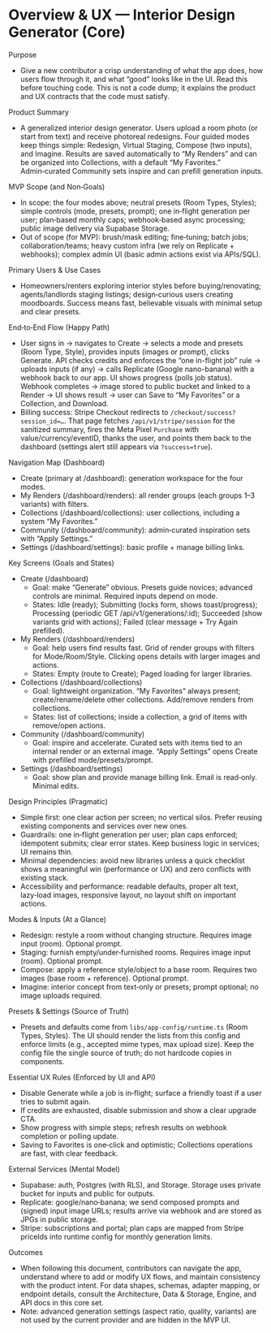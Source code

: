 # Overview & UX — Interior Design Generator (Core)

Purpose
- Give a new contributor a crisp understanding of what the app does, how users flow through it, and what “good” looks like in the UI. Read this before touching code. This is not a code dump; it explains the product and UX contracts that the code must satisfy.

Product Summary
- A generalized interior design generator. Users upload a room photo (or start from text) and receive photoreal redesigns. Four guided modes keep things simple: Redesign, Virtual Staging, Compose (two inputs), and Imagine. Results are saved automatically to “My Renders” and can be organized into Collections, with a default “My Favorites.” Admin‑curated Community sets inspire and can prefill generation inputs.

MVP Scope (and Non‑Goals)
- In scope: the four modes above; neutral presets (Room Types, Styles); simple controls (mode, presets, prompt); one in‑flight generation per user; plan‑based monthly caps; webhook‑based async processing; public image delivery via Supabase Storage.
- Out of scope (for MVP): brush/mask editing; fine‑tuning; batch jobs; collaboration/teams; heavy custom infra (we rely on Replicate + webhooks); complex admin UI (basic admin actions exist via APIs/SQL).

Primary Users & Use Cases
- Homeowners/renters exploring interior styles before buying/renovating; agents/landlords staging listings; design‑curious users creating moodboards. Success means fast, believable visuals with minimal setup and clear presets.

End‑to‑End Flow (Happy Path)
- User signs in → navigates to Create → selects a mode and presets (Room Type, Style), provides inputs (images or prompt), clicks Generate. API checks credits and enforces the “one in-flight job” rule → uploads inputs (if any) → calls Replicate (Google nano-banana) with a webhook back to our app. UI shows progress (polls job status). Webhook completes → image stored to public bucket and linked to a Render → UI shows result → user can Save to “My Favorites” or a Collection, and Download.
- Billing success: Stripe Checkout redirects to `/checkout/success?session_id=…`. That page fetches `/api/v1/stripe/session` for the sanitized summary, fires the Meta Pixel `Purchase` with value/currency/eventID, thanks the user, and points them back to the dashboard (settings alert still appears via `?success=true`).

Navigation Map (Dashboard)
- Create (primary at /dashboard): generation workspace for the four modes.
- My Renders (/dashboard/renders): all render groups (each groups 1–3 variants) with filters.
- Collections (/dashboard/collections): user collections, including a system “My Favorites.”
- Community (/dashboard/community): admin‑curated inspiration sets with “Apply Settings.”
- Settings (/dashboard/settings): basic profile + manage billing links.

Key Screens (Goals and States)
- Create (/dashboard)
  - Goal: make “Generate” obvious. Presets guide novices; advanced controls are minimal. Required inputs depend on mode.
  - States: Idle (ready); Submitting (locks form, shows toast/progress); Processing (periodic GET /api/v1/generations/:id); Succeeded (show variants grid with actions); Failed (clear message + Try Again prefilled).
- My Renders (/dashboard/renders)
  - Goal: help users find results fast. Grid of render groups with filters for Mode/Room/Style. Clicking opens details with larger images and actions.
  - States: Empty (route to Create); Paged loading for larger libraries.
- Collections (/dashboard/collections)
  - Goal: lightweight organization. “My Favorites” always present; create/rename/delete other collections. Add/remove renders from collections.
  - States: list of collections; inside a collection, a grid of items with remove/open actions.
- Community (/dashboard/community)
  - Goal: inspire and accelerate. Curated sets with items tied to an internal render or an external image. “Apply Settings” opens Create with prefilled mode/presets/prompt.
- Settings (/dashboard/settings)
  - Goal: show plan and provide manage billing link. Email is read‑only. Minimal edits.

Design Principles (Pragmatic)
- Simple first: one clear action per screen; no vertical silos. Prefer reusing existing components and services over new ones.
- Guardrails: one in‑flight generation per user; plan caps enforced; idempotent submits; clear error states. Keep business logic in services; UI remains thin.
- Minimal dependencies: avoid new libraries unless a quick checklist shows a meaningful win (performance or UX) and zero conflicts with existing stack.
- Accessibility and performance: readable defaults, proper alt text, lazy‑load images, responsive layout, no layout shift on important actions.

Modes & Inputs (At a Glance)
- Redesign: restyle a room without changing structure. Requires image input (room). Optional prompt.
- Staging: furnish empty/under‑furnished rooms. Requires image input (room). Optional prompt.
- Compose: apply a reference style/object to a base room. Requires two images (base room + reference). Optional prompt.
- Imagine: interior concept from text‑only or presets; prompt optional; no image uploads required.

Presets & Settings (Source of Truth)
- Presets and defaults come from `libs/app-config/runtime.ts` (Room Types, Styles). The UI should render the lists from this config and enforce limits (e.g., accepted mime types, max upload size). Keep the config file the single source of truth; do not hardcode copies in components.

Essential UX Rules (Enforced by UI and API)
- Disable Generate while a job is in‑flight; surface a friendly toast if a user tries to submit again.
- If credits are exhausted, disable submission and show a clear upgrade CTA.
- Show progress with simple steps; refresh results on webhook completion or polling update.
- Saving to Favorites is one‑click and optimistic; Collections operations are fast, with clear feedback.

External Services (Mental Model)
- Supabase: auth, Postgres (with RLS), and Storage. Storage uses private bucket for inputs and public for outputs.
- Replicate: google/nano‑banana; we send composed prompts and (signed) input image URLs; results arrive via webhook and are stored as JPGs in public storage.
- Stripe: subscriptions and portal; plan caps are mapped from Stripe priceIds into runtime config for monthly generation limits.

Outcomes
- When following this document, contributors can navigate the app, understand where to add or modify UX flows, and maintain consistency with the product intent. For data shapes, schemas, adapter mapping, or endpoint details, consult the Architecture, Data & Storage, Engine, and API docs in this core set.
- Note: advanced generation settings (aspect ratio, quality, variants) are not used by the current provider and are hidden in the MVP UI.
